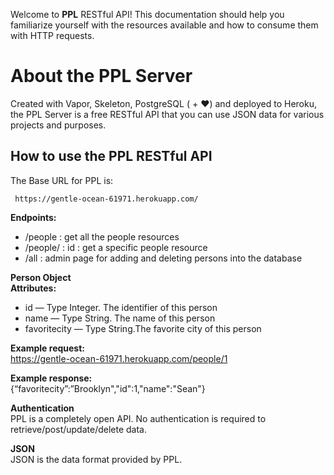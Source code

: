 
Welcome to <strong>PPL</strong> RESTful API! This documentation should help you familiarize yourself with the resources available and how to consume them with HTTP requests.

# About the PPL Server
Created with Vapor, Skeleton, PostgreSQL ( + ❤︎) and deployed to Heroku, the PPL Server is a free RESTful API that you can use JSON data for various projects and purposes.

## How to use the PPL RESTful API

The Base URL for PPL is:

     https://gentle-ocean-61971.herokuapp.com/

**Endpoints:**  
  - /people	:  get all the people resources  
  - /people/ :  id : get a specific people resource  
  - /all :  admin page for adding and deleting persons into the database  

**Person Object**  
**Attributes:**  
  - id 			 		— Type Integer. The identifier of this person  
  - name 		 		— Type String. The name of this person  
  - favoritecity 		— Type String.The favorite city of this person  

**Example request:**  
https://gentle-ocean-61971.herokuapp.com/people/1    
  
**Example response:**  
{“favoritecity”:”Brooklyn","id":1,"name":"Sean"}  
  
**Authentication**  
PPL is a completely open API. No authentication is required to retrieve/post/update/delete data.

**JSON**  
JSON is the data format provided by PPL.

